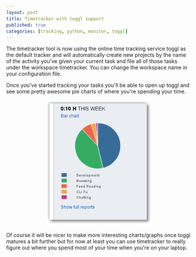 ```yaml
---
layout: post
title: Timetracker with toggl support
published: true
categories: [tracking, python, monitor, toggl]
---
```


The timetracker tool is now using the online time tracking service toggl as 
the default tracker and will automatically create new projects by the name of 
the activity you've given your current task and file all of those tasks under
the workspace timetracker. You can change the workspace name in your 
configuration file.

Once you've started tracking your tasks you'll be able to open up toggl and see 
some pretty awesome pie charts of where you're spending your time. 

<center><img src="/images/toggl_pie_chart.png"/></center>

Of course it will be nicer to make more interesting charts/graphs once toggl
matures a bit further but for now at least you can use timetracker to really 
figure out where you spend most of your time when you're on your laptop.